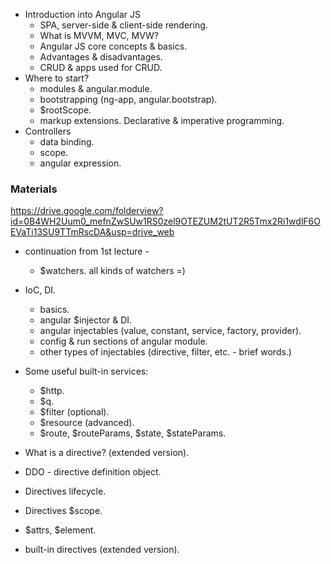* Introduction into Angular JS
    - SPA, server-side & client-side rendering.
    - What is MVVM, MVC, MVW?
    - Angular JS core concepts & basics.
    - Advantages & disadvantages.
    - CRUD & apps used for CRUD.
* Where to start?
    - modules & angular.module.
    - bootstrapping (ng-app, angular.bootstrap).
    - $rootScope.
    - markup extensions. Declarative & imperative programming.
* Controllers
    - data binding.
    - scope.
    - angular expression.

### Materials
https://drive.google.com/folderview?id=0B4WH2Uum0_mefnZwSUw1RS0zel9OTEZUM2tUT2R5Tmx2Ri1wdlF6OEVaTi13SU9TTmRscDA&usp=drive_web

* continuation from 1st lecture - 
    - $watchers. all kinds of watchers =)
* IoC, DI.
    - basics.
    - angular $injector & DI.
    - angular injectables (value, constant, service, factory, provider).
    - config & run sections of angular module.
    - other types of injectables (directive, filter, etc. - brief words.)
* Some useful built-in services:
    - $http.
    - $q.
    - $filter (optional).
    - $resource (advanced).
    - $route, $routeParams, $state, $stateParams.
    
* What is a directive? (extended version).
* DDO - directive definition object.
* Directives lifecycle.
* Directives $scope.
* $attrs, $element.
* built-in directives (extended version).
